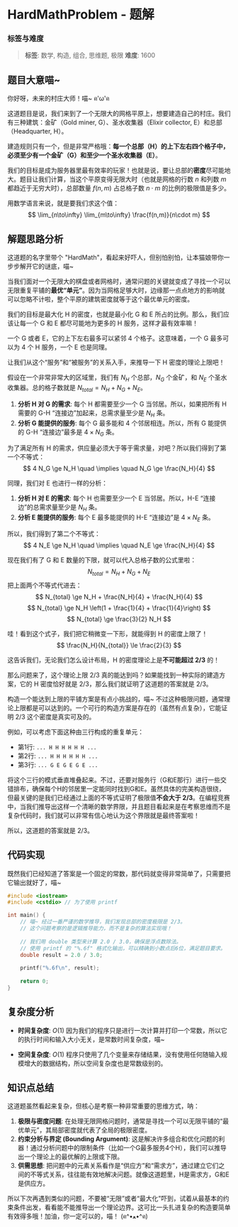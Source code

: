 # HardMathProblem - 题解

### 标签与难度
> **标签**: 数学, 构造, 组合, 思维题, 极限
> **难度**: 1600

## 题目大意喵~

你好呀，未来的村庄大师！喵~ ฅ'ω'ฅ

这道题目是说，我们来到了一个无限大的网格平原上，想要建造自己的村庄。我们有三种建筑：金矿（Gold miner, G）、圣水收集器（Elixir collector, E）和总部（Headquarter, H）。

建造规则只有一个，但是非常严格哦：**每一个总部（H）的上下左右四个格子中，必须至少有一个金矿（G）和至少一个圣水收集器（E）**。

我们的目标是成为服务器里最有效率的玩家！也就是说，要让总部的**密度**尽可能地大。题目让我们计算，当这个平原变得无限大时（也就是网格的行数 $n$ 和列数 $m$ 都趋近于无穷大时），总部数量 $f(n, m)$ 占总格子数 $n \cdot m$ 的比例的极限值是多少。

用数学语言来说，就是要我们求这个值：
$$
\lim_{n\to\infty} \lim_{m\to\infty} \frac{f(n,m)}{n\cdot m}
$$

## 解题思路分析

这道题的名字里带个 "HardMath"，看起来好吓人，但别怕别怕，让本猫娘带你一步步解开它的谜底，喵~

当我们面对一个无限大的棋盘或者网格时，通常问题的关键就变成了寻找一个可以无限重复平铺的**最优“单元”**。因为当网格足够大时，边缘那一点点地方的影响就可以忽略不计啦，整个平原的建筑密度就等于这个最优单元的密度。

我们的目标是最大化 H 的密度，也就是最小化 G 和 E 所占的比例。那么，我们应该让每一个 G 和 E 都尽可能地为更多的 H 服务，这样才最有效率嘛！

一个 G 或者 E，它的上下左右最多可以紧邻 4 个格子。这意味着，一个 G 最多可以为 4 个 H 服务，一个 E 也是同理。

让我们从这个“服务”和“被服务”的关系入手，来推导一下 H 密度的理论上限吧！

假设在一个非常非常大的区域里，我们有 $N_H$ 个总部，$N_G$ 个金矿，和 $N_E$ 个圣水收集器。总的格子数就是 $N_{total} = N_H + N_G + N_E$。

1.  **分析 H 对 G 的需求**:
    每个 H 都需要至少一个 G 当邻居。所以，如果把所有 H 需要的 G-H “连接边”加起来，总需求量至少是 $N_H$ 条。
2.  **分析 G 能提供的服务**:
    每个 G 最多能和 4 个邻居相连。所以，所有 G 能提供的 G-H “连接边”最多是 $4 \times N_G$ 条。

为了满足所有 H 的需求，供应量必须大于等于需求量，对吧？所以我们得到了第一个不等式：
$$
4 N_G \ge N_H \quad \implies \quad N_G \ge \frac{N_H}{4}
$$

同理，我们对 E 也进行一样的分析：

1.  **分析 H 对 E 的需求**:
    每个 H 也需要至少一个 E 当邻居。所以，H-E “连接边”的总需求量至少是 $N_H$ 条。
2.  **分析 E 能提供的服务**:
    每个 E 最多能提供的 H-E “连接边”是 $4 \times N_E$ 条。

所以，我们得到了第二个不等式：
$$
4 N_E \ge N_H \quad \implies \quad N_E \ge \frac{N_H}{4}
$$

现在我们有了 G 和 E 数量的下限，就可以代入总格子数的公式里啦：
$$
N_{total} = N_H + N_G + N_E
$$
把上面两个不等式代进去：
$$
N_{total} \ge N_H + \frac{N_H}{4} + \frac{N_H}{4}
$$
$$
N_{total} \ge N_H \left(1 + \frac{1}{4} + \frac{1}{4}\right)
$$
$$
N_{total} \ge \frac{3}{2} N_H
$$

哇！看到这个式子，我们把它稍微变一下形，就能得到 H 的密度上限了！
$$
\frac{N_H}{N_{total}} \le \frac{2}{3}
$$

这告诉我们，无论我们怎么设计布局，H 的密度理论上是**不可能超过 2/3** 的！

那么问题来了，这个理论上限 2/3 真的能达到吗？如果能找到一种实际的建造方案，它的 H 密度恰好就是 2/3，那么我们就证明了这道题的答案就是 2/3。

构造一个能达到上限的平铺方案是有点小挑战的，喵~ 不过这种极限问题，通常理论上限都是可以达到的。一个可行的构造方案是存在的（虽然有点复杂），它能证明 2/3 这个密度是真实可及的。

例如，可以考虑下面这种由三行构成的重复单元：
- 第1行: `... H H H H H H ...`
- 第2行: `... H H H H H H ...`
- 第3行: `... G E G E G E ...`

将这个三行的模式垂直堆叠起来。不过，还要对服务行（G和E那行）进行一些交错排布，确保每个H的邻居里一定能同时找到G和E。虽然具体的完美构造很绕，但最关键的是我们已经通过上面的不等式证明了极限值**不会大于 2/3**。在编程竞赛中，当我们推导出这样一个清晰的数学界限，并且题目看起来是在考察思维而不是复杂代码时，我们就可以非常有信心地认为这个界限就是最终答案啦！

所以，这道题的答案就是 $2/3$。

## 代码实现

既然我们已经知道了答案是一个固定的常数，那代码就变得非常简单了，只需要把它输出就好了，喵~

```cpp
#include <iostream>
#include <cstdio> // 为了使用 printf

int main() {
    // 喵~ 经过一番严谨的数学推导，我们发现总部的密度极限是 2/3。
    // 这个问题考察的是逻辑推导能力，而不是复杂的算法实现哦！
    
    // 我们用 double 类型来计算 2.0 / 3.0，确保是浮点数除法。
    // 使用 printf 的 "%.6f" 格式化输出，可以精确到小数点后6位，满足题目要求。
    double result = 2.0 / 3.0;
    
    printf("%.6f\n", result);
    
    return 0;
}
```

## 复杂度分析

- **时间复杂度**: $O(1)$
  因为我们的程序只是进行一次计算并打印一个常数，所以它的执行时间和输入大小无关，是常数时间复杂度，喵~

- **空间复杂度**: $O(1)$
  程序只使用了几个变量来存储结果，没有使用任何随输入规模增大的数据结构，所以空间复杂度也是常数级别的。

## 知识点总结

这道题虽然看起来复杂，但核心是考察一种非常重要的思维方式，呐：

1.  **极限与密度问题**: 在处理无限网格问题时，通常是寻找一个可以无限平铺的“最优单元”，其局部密度就代表了全局的极限密度。
2.  **约束分析与界定 (Bounding Argument)**: 这是解决许多组合和优化问题的利器！通过分析问题中的限制条件（比如一个G最多服务4个H），我们可以推导出一个理论上的最优解的上限或下限。
3.  **供需思想**: 把问题中的元素关系看作是“供应方”和“需求方”，通过建立它们之间的不等式关系，往往能有效地解决问题。就像这道题里，H是需求方，G和E是供应方。

所以下次再遇到类似的问题，不要被“无限”或者“最大化”吓到，试着从最基本的约束条件出发，看看能不能推导出一个理论边界。这可比一头扎进复杂的构造要简单有效得多哦！加油，你一定可以的，喵！ (ฅ^•ﻌ•^ฅ)